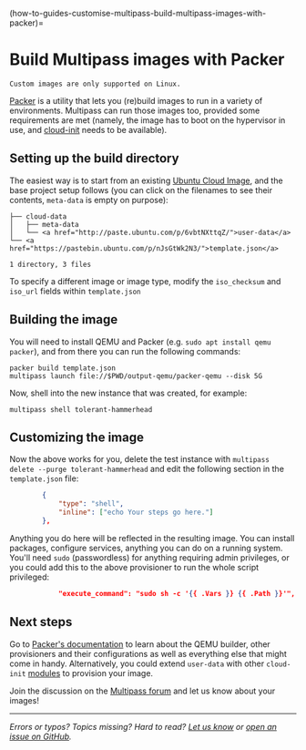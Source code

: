(how-to-guides-customise-multipass-build-multipass-images-with-packer)=
# Build Multipass images with Packer

```{note}
Custom images are only supported on Linux.
```

[Packer](http://packer.io/) is a utility that lets you (re)build images to run in a variety of environments. Multipass can run those images too, provided some requirements are met (namely, the image has to boot on the hypervisor in use, and [cloud-init](https://cloudinit.readthedocs.io/en/latest/) needs to be available).

## Setting up the build directory

The easiest way is to start from an existing [Ubuntu Cloud Image](http://cloud-images.ubuntu.com/), and the base project setup follows (you can click on the filenames to see their contents, `meta-data` is empty on purpose):

```
├── cloud-data
│   ├── meta-data
│   └── <a href="http://paste.ubuntu.com/p/6vbtNXttqZ/">user-data</a>
└── <a href="https://pastebin.ubuntu.com/p/nJsGtWk2N3/">template.json</a>

1 directory, 3 files
```

To specify a different image or image type, modify the `iso_checksum` and `iso_url` fields within `template.json`

## Building the image

You will need to install QEMU and Packer (e.g. `sudo apt install qemu packer`), and from there you can run the following commands:

```{code-block} text
packer build template.json
multipass launch file://$PWD/output-qemu/packer-qemu --disk 5G
```

Now, shell into the new instance that was created, for example:

```{code-block} text
multipass shell tolerant-hammerhead
```

## Customizing the image

Now the above works for you, delete the test instance with `multipass delete --purge tolerant-hammerhead` and edit the following section in the `template.json` file:

```json
        {
            "type": "shell",
            "inline": ["echo Your steps go here."]
        },
```

Anything you do here will be reflected in the resulting image. You can install packages, configure services, anything you can do on a running system. You'll need `sudo` (passwordless) for anything requiring admin privileges, or you could add this to the above provisioner to run the whole script privileged:

```json
            "execute_command": "sudo sh -c '{{ .Vars }} {{ .Path }}'",
```

## Next steps

Go to [Packer's documentation](https://developer.hashicorp.com/packer/docs) to learn about the QEMU builder, other provisioners and their configurations as well as everything else that might come in handy. Alternatively, you could extend `user-data` with other `cloud-init` [modules](https://cloudinit.readthedocs.io/en/latest/reference/modules.html#modules) to provision your image.

Join the discussion on the [Multipass forum](https://discourse.ubuntu.com/c/multipass/) and let us know about your images!

---

*Errors or typos? Topics missing? Hard to read? <a href="https://docs.google.com/forms/d/e/1FAIpQLSd0XZDU9sbOCiljceh3rO_rkp6vazy2ZsIWgx4gsvl_Sec4Ig/viewform?usp=pp_url&entry.317501128=https://multipass.run/docs/building-multipass-images-with-packer" target="_blank">Let us know</a> or <a href="https://github.com/canonical/multipass/issues/new/choose" target="_blank">open an issue on GitHub</a>.*

